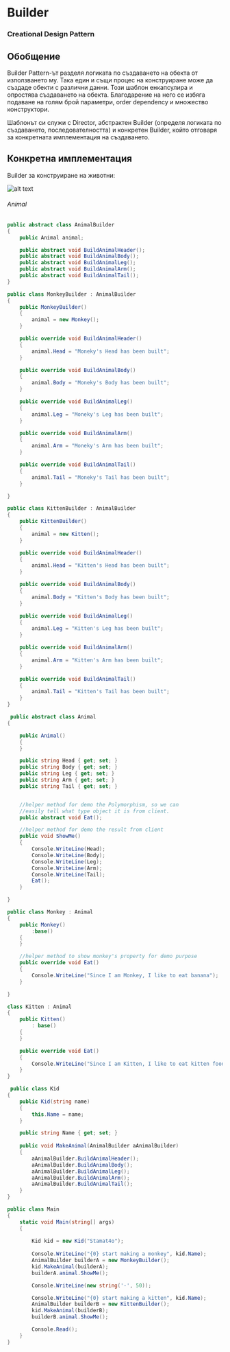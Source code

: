# Builder
### Creational Design Pattern

## Обобщение
Builder Pattern-ът разделя логиката по създаването на обекта от използването му. Така един и същи процес на конструиране
може да създаде обекти с различни данни.
Този шаблон енкапсулира и опростява създаването на обекта. Благодарение на него се избяга подаване на голям брой параметри,
order dependency и множество конструктори.

Шаблонът си служи с Director, абстрактен Builder (определя логиката по създаването, последователността) и конкретен Builder,
който отговаря за конкретната имплементация на създаването.

## Конкретна имплементация
Builder за конструиране на животни:

![alt text](ClassDiagrams/Animal.png)

###### Animal
~~~c#
public abstract class AnimalBuilder
{
	public Animal animal;

	public abstract void BuildAnimalHeader();
	public abstract void BuildAnimalBody();
	public abstract void BuildAnimalLeg();
	public abstract void BuildAnimalArm();
	public abstract void BuildAnimalTail();
}

public class MonkeyBuilder : AnimalBuilder
{
	public MonkeyBuilder()
	{
		animal = new Monkey();
	}

	public override void BuildAnimalHeader()
	{
		animal.Head = "Moneky's Head has been built";
	}

	public override void BuildAnimalBody()
	{
		animal.Body = "Moneky's Body has been built";
	}

	public override void BuildAnimalLeg()
	{
		animal.Leg = "Moneky's Leg has been built";
	}

	public override void BuildAnimalArm()
	{
		animal.Arm = "Moneky's Arm has been built";
	}

	public override void BuildAnimalTail()
	{
		animal.Tail = "Moneky's Tail has been built";
	}

}

public class KittenBuilder : AnimalBuilder
{
	public KittenBuilder()
	{
		animal = new Kitten();
	}

	public override void BuildAnimalHeader()
	{
		animal.Head = "Kitten's Head has been built";
	}

	public override void BuildAnimalBody()
	{
		animal.Body = "Kitten's Body has been built";
	}

	public override void BuildAnimalLeg()
	{
		animal.Leg = "Kitten's Leg has been built";
	}

	public override void BuildAnimalArm()
	{
		animal.Arm = "Kitten's Arm has been built";
	}

	public override void BuildAnimalTail()
	{
		animal.Tail = "Kitten's Tail has been built";
	}
}

 public abstract class Animal
{

	public Animal()
	{
	}

	public string Head { get; set; }
	public string Body { get; set; }
	public string Leg { get; set; }
	public string Arm { get; set; }
	public string Tail { get; set; }


	//helper method for demo the Polymorphism, so we can 
	//easily tell what type object it is from client.
	public abstract void Eat();

	//helper method for demo the result from client
	public void ShowMe()
	{
		Console.WriteLine(Head);
		Console.WriteLine(Body);
		Console.WriteLine(Leg);
		Console.WriteLine(Arm);
		Console.WriteLine(Tail);
		Eat();
	}

}

public class Monkey : Animal
{
	public Monkey()
		:base()
	{
	}

	//helper method to show monkey's property for demo purpose
	public override void Eat()
	{
		Console.WriteLine("Since I am Monkey, I like to eat banana");
	}

}

class Kitten : Animal
{
	public Kitten()
		: base()
	{
	}

	public override void Eat()
	{
		Console.WriteLine("Since I am Kitten, I like to eat kitten food");
	}
}

 public class Kid
{
	public Kid(string name)
	{
		this.Name = name;
	}

	public string Name { get; set; }
	
	public void MakeAnimal(AnimalBuilder aAnimalBuilder)
	{
		aAnimalBuilder.BuildAnimalHeader();
		aAnimalBuilder.BuildAnimalBody();
		aAnimalBuilder.BuildAnimalLeg();
		aAnimalBuilder.BuildAnimalArm();
		aAnimalBuilder.BuildAnimalTail();
	}
}

public class Main
{
	static void Main(string[] args)
	{
		
		Kid kid = new Kid("Stamat4o");
		
		Console.WriteLine("{0} start making a monkey", kid.Name);
		AnimalBuilder builderA = new MonkeyBuilder();
		kid.MakeAnimal(builderA);
		builderA.animal.ShowMe();

		Console.WriteLine(new string('-', 50));

		Console.WriteLine("{0} start making a kitten", kid.Name);
		AnimalBuilder builderB = new KittenBuilder();
		kid.MakeAnimal(builderB);
		builderB.animal.ShowMe();

		Console.Read();
	}
}
~~~
